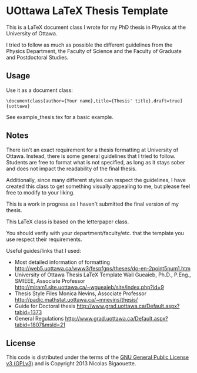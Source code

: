 UOttawa LaTeX Thesis Template
================================

This is a LaTeX document class I wrote for my PhD thesis in Physics at the
University of Ottawa.

I tried to follow as much as possible the different guidelines from the Physics
Department, the Faculty of Science and the Faculty of Graduate and Postdoctoral
Studies.


Usage
-------------------------
Use it as a document class:

    \documentclass[author={Your name},title={Thesis' title},draft=true]{uottawa}

See example_thesis.tex for a basic example.

Notes
-------------------------
There isn't an exact requirement for a thesis formatting at University of Ottawa.
Instead, there is some general guidelines that I tried to follow. Students are
free to format what is not specified, as long as it stays sober and does not
impact the readability of the final thesis.

Additionally, since many different styles can respect the guidelines, I have
created this class to get something visually appealing to me, but please feel
free to modify to your liking.

This is a work in progress as I haven't submitted the final version of my thesis.

This LaTeX class is based on the letterpaper class.

You should verify with your department/faculty/etc. that the template you use
respect their requirements.


Useful guides/links that I used:
 * Most detailed information of formatting
   http://web5.uottawa.ca/www3/fespfgps/theses/do-en-2point5num1.htm
 * University of Ottawa Thesis LaTeX Template
   Wail Gueaieb, Ph.D., P.Eng., SMIEEE, Associate Professor
   http://miram1.site.uottawa.ca/~wgueaieb/site/index.php?id=9
 * Thesis Style Files
   Monica Nevins, Associate Professor
   http://padic.mathstat.uottawa.ca/~mnevins/thesis/
 * Guide for Doctoral thesis
   http://www.grad.uottawa.ca/Default.aspx?tabid=1373
 * General Regulations
   http://www.grad.uottawa.ca/Default.aspx?tabid=1807&msId=21

License
-------------------------

This code is distributed under the terms of the [GNU General Public License v3 (GPLv3)](http://www.gnu.org/licenses/gpl.html) and is Copyright 2013 Nicolas Bigaouette.


